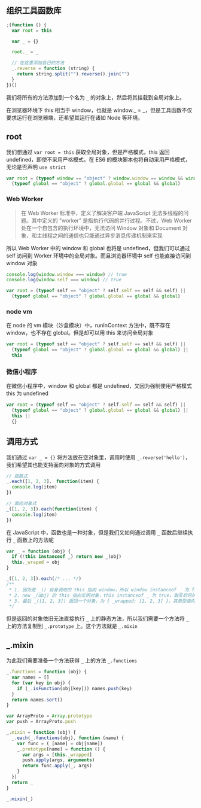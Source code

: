 ## 组织工具函数库

```javascript
;(function () {
  var root = this

  var _ = {}

  root._ = _

  // 在这里添加自己的方法
  _.reverse = function (string) {
    return string.split("").reverse().join("")
  }
})()
```

我们将所有的方法添加到一个名为 `_` 的对象上，然后将其挂载到全局对象上。

在浏览器环境下 this 相当于 window，也就是 window._ = _，但是工具函数不仅要求运行在浏览器端，还希望其运行在诸如 Node 等环境。

## root

我们想通过 `var root = this` 获取全局对象，但是严格模式，this 返回 undefined，即使不采用严格模式，在 ES6 的模块脚本也将自动采用严格模式，无论是否声明 `use strict`

```javascript
var root = (typeof window == "object" ? window.window == window && window) ||
  (typeof global == "object" ? global.global == global && global)
```

### Web Worker

> 在 Web Worker 标准中，定义了解决客户端 JavaScript 无法多线程的问题。其中定义的 "worker" 是指执行代码的并行过程。不过，Web Worker 处在一个自包含的执行环境中，无法访问 Window 对象和 Document 对象，和主线程之间的通信也只能通过异步消息传递机制来实现

所以 Web Worker 中的 window 和 global 也将是 undefined，但我们可以通过 self 访问到 Worker 环境中的全局对象。而且浏览器环境中 self 也能直接访问到 window 对象

```javascript
console.log(window.window === window) // true
console.log(window.self === window) // true
```

```javascript
var root = (typeof self == "object" ? self.self == self && self) ||
  (typeof global == "object" ? global.global == global && global)
```

### node vm

在 node 的 vm 模块（沙盒模块）中，runInContext 方法中，既不存在 window，也不存在 global。但是却可以用 this 来访问全局对象

```javascript
var root = (typeof self == "object" ? self.self == self && self) ||
  (typeof global == "object" ? global.global == global && global) ||
  this
```

### 微信小程序

在微信小程序中，window 和 global 都是 undefined，又因为强制使用严格模式 this 为 undefined

```javascript
var root = (typeof self == "object" ? self.self == self && self) ||
  (typeof global == "object" ? global.global == global && global) ||
  this ||
  {}
```

## 调用方式

我们通过 `var _ = {}` 将方法放在空对象里，调用时使用 `_.reverse('hello')`，我们希望其也能支持面向对象的方式调用

```javascript
// 函数式
_.each([1, 2, 3]， function(item) {
  console.log(item)
})

// 面向对象式
_([1, 2, 3]).each(function(item) {
  console.log(item)
})
```

在 JavaScript 中，函数也是一种对象，但是我们又如何通过调用 `_` 函数后继续执行 `_` 函数上的方法呢

```javascript
var _ = function (obj) {
  if (!this instanceof _) return new _(obj)
  this._wraped = obj
}

_([1, 2, 3]).each(/* ... */)
/**
 * 1. 因为是 _() 自身调用的 this 指向 window，所以 window instanceof _ 为 false，取反后将执行 new _(obj)
 * 2. new _(obj) 的 this 指向实例对象，this instanceof _ 为 true，取反后将执行 this._wraped = obj
 * 3. 最后 _([1, 2, 3]) 返回一个对象，为 { _wrapped: [1, 2, 3] }，其原型指向 _.prototype
 */
```

但是返回的对象依旧无法直接执行 `_` 上的静态方法，所以我们需要一个方法将 `_` 上的方法复制到 `_.prototype` 上。这个方法就是 `_.mixin`

## \_.mixin

为此我们需要准备一个方法获得 `_` 上的方法 `_.functions`

```javascript
_.functions = function (obj) {
  var names = []
  for (var key in obj) {
    if (_.isFunction(obj[key])) names.push(key)
  }
  return names.sort()
}
```

```javascript
var ArrayProto = Array.prototype
var push = ArrayProto.push

_.mixin = function (obj) {
  _.each(_.functions(obj), function (name) {
    var func = (_[name] = obj[name])
    _.prototype[name] = function () {
      var args = [this._wrapped]
      push.apply(args, arguments)
      return func.apply(_, args)
    }
  })
  return _
}

_.mixin(_)
```
